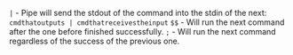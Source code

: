 `|` - Pipe will send the stdout of the command into the stdin of the next: `cmdthatoutputs | cmdthatreceivestheinput`
`$$` - Will run the next command after the one before finished successfully.
`;` - Will run the next command regardless of the success of the previous one.